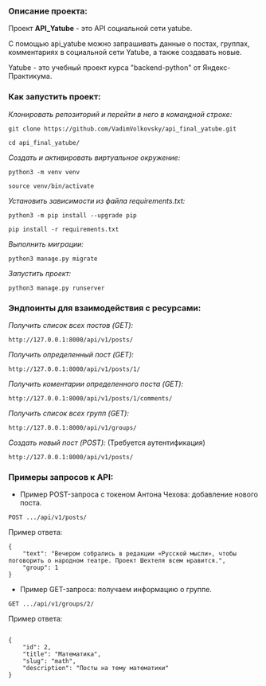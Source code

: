 ### Описание проекта:

Проект **API_Yatube** - это API социальной сети yatube.

С помощью api_yatube можно запрашивать данные о постах, группах, комментариях в социальной сети Yatube, а также создавать новые.

Yatube - это учебный проект курса "backend-python" от Яндекс-Практикума.

### Как запустить проект:

*Клонировать репозиторий и перейти в него в командной строке:*
```
git clone https://github.com/VadimVolkovsky/api_final_yatube.git
```
```
cd api_final_yatube/
```

*Cоздать и активировать виртуальное окружение:*
```
python3 -m venv venv
```
```
source venv/bin/activate
```

*Установить зависимости из файла requirements.txt:*
```
python3 -m pip install --upgrade pip
```

```
pip install -r requirements.txt
```

*Выполнить миграции:*
```
python3 manage.py migrate
```

*Запустить проект:*
```
python3 manage.py runserver
```

### Эндпоинты для взаимодействия с ресурсами:

*Получить список всех постов (GET):*
```
http://127.0.0.1:8000/api/v1/posts/
```

*Получить определенный пост (GET):*
```
http://127.0.0.1:8000/api/v1/posts/1/
```

*Получить коментарии определенного поста (GET):*
```
http://127.0.0.1:8000/api/v1/posts/1/comments/
```

*Получить список всех групп (GET):*
```
http://127.0.0.1:8000/api/v1/groups/
```

*Создать новый пост (POST):*
(Требуется аутентификация)
```
http://127.0.0.1:8000/api/v1/posts/
```

### Примеры запросов к API:
- Пример POST-запроса с токеном Антона Чехова: добавление нового поста.
```
POST .../api/v1/posts/
```
Пример ответа:
```
{
    "text": "Вечером собрались в редакции «Русской мысли», чтобы поговорить о народном театре. Проект Шехтеля всем нравится.",
    "group": 1
}
```
- Пример GET-запроса: получаем информацию о группе.
``` 
GET .../api/v1/groups/2/
```
Пример ответа:
```

{
    "id": 2,
    "title": "Математика",
    "slug": "math",
    "description": "Посты на тему математики"
} 
```